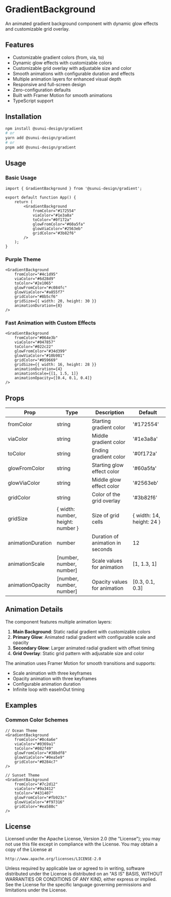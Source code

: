 # GradientBackground

An animated gradient background component with dynamic glow effects and customizable grid overlay.

## Features

- Customizable gradient colors (from, via, to)
- Dynamic glow effects with customizable colors
- Customizable grid overlay with adjustable size and color
- Smooth animations with configurable duration and effects
- Multiple animation layers for enhanced visual depth
- Responsive and full-screen design
- Zero-configuration defaults
- Built with Framer Motion for smooth animations
- TypeScript support

## Installation

```bash
npm install @sunui-design/gradient
# or
yarn add @sunui-design/gradient
# or
pnpm add @sunui-design/gradient
```

## Usage

### Basic Usage

```tsx
import { GradientBackground } from '@sunui-design/gradient';

export default function App() {
    return (
        <GradientBackground
            fromColor="#172554"
            viaColor="#1e3a8a"
            toColor="#0f172a"
            glowFromColor="#60a5fa"
            glowViaColor="#2563eb"
            gridColor="#3b82f6"
        />
    );
}
```

### Purple Theme

```tsx
<GradientBackground
    fromColor="#4c1d95"
    viaColor="#6d28d9"
    toColor="#2e1065"
    glowFromColor="#c084fc"
    glowViaColor="#a855f7"
    gridColor="#8b5cf6"
    gridSize={{ width: 20, height: 30 }}
    animationDuration={8}
/>
```

### Fast Animation with Custom Effects

```tsx
<GradientBackground
    fromColor="#064e3b"
    viaColor="#047857"
    toColor="#022c22"
    glowFromColor="#34d399"
    glowViaColor="#10b981"
    gridColor="#059669"
    gridSize={{ width: 16, height: 28 }}
    animationDuration={4}
    animationScale={[1, 1.5, 1]}
    animationOpacity={[0.4, 0.1, 0.4]}
/>
```

## Props

| Prop | Type | Description | Default |
|------|------|-------------|---------|
| fromColor | string | Starting gradient color | '#172554' |
| viaColor | string | Middle gradient color | '#1e3a8a' |
| toColor | string | Ending gradient color | '#0f172a' |
| glowFromColor | string | Starting glow effect color | '#60a5fa' |
| glowViaColor | string | Middle glow effect color | '#2563eb' |
| gridColor | string | Color of the grid overlay | '#3b82f6' |
| gridSize | { width: number, height: number } | Size of grid cells | { width: 14, height: 24 } |
| animationDuration | number | Duration of animation in seconds | 12 |
| animationScale | [number, number, number] | Scale values for animation | [1, 1.3, 1] |
| animationOpacity | [number, number, number] | Opacity values for animation | [0.3, 0.1, 0.3] |

## Animation Details

The component features multiple animation layers:

1. **Main Background**: Static radial gradient with customizable colors
2. **Primary Glow**: Animated radial gradient with configurable scale and opacity
3. **Secondary Glow**: Larger animated radial gradient with offset timing
4. **Grid Overlay**: Static grid pattern with adjustable size and color

The animation uses Framer Motion for smooth transitions and supports:
- Scale animation with three keyframes
- Opacity animation with three keyframes
- Configurable animation duration
- Infinite loop with easeInOut timing

## Examples

### Common Color Schemes

```tsx
// Ocean Theme
<GradientBackground
    fromColor="#0c4a6e"
    viaColor="#0369a1"
    toColor="#082f49"
    glowFromColor="#38bdf8"
    glowViaColor="#0ea5e9"
    gridColor="#0284c7"
/>

// Sunset Theme
<GradientBackground
    fromColor="#7c2d12"
    viaColor="#9a3412"
    toColor="#431407"
    glowFromColor="#fb923c"
    glowViaColor="#f97316"
    gridColor="#ea580c"
/>
```

## License

Licensed under the Apache License, Version 2.0 (the "License");
you may not use this file except in compliance with the License.
You may obtain a copy of the License at

    http://www.apache.org/licenses/LICENSE-2.0

Unless required by applicable law or agreed to in writing, software
distributed under the License is distributed on an "AS IS" BASIS,
WITHOUT WARRANTIES OR CONDITIONS OF ANY KIND, either express or implied.
See the License for the specific language governing permissions and
limitations under the License. 